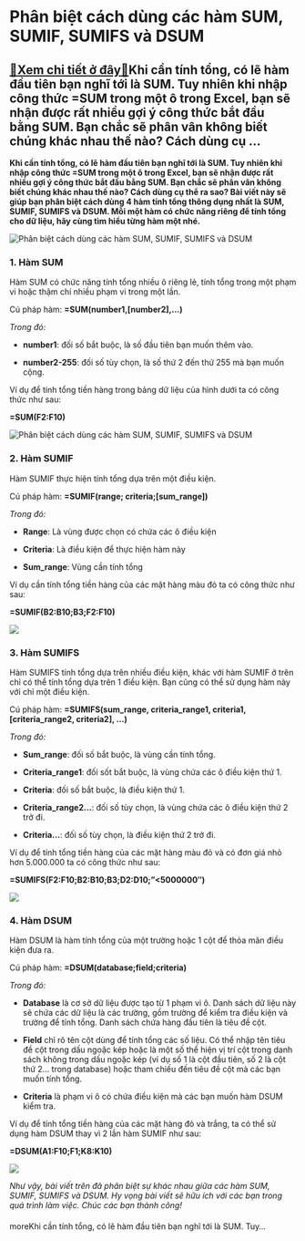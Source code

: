 Phân biệt cách dùng các hàm SUM, SUMIF, SUMIFS và DSUM
======================================================

[:gift:Xem chi tiết ở đây:gift:](https://hddtvn.com/phan-biet-cach-dung-cac-ham-sum-sumif-sumifs-va-dsum-2/)Khi cần tính tổng, có lẽ hàm đầu tiên bạn nghĩ tới là SUM. Tuy nhiên khi nhập công thức =SUM trong một ô trong Excel, bạn sẽ nhận được rất nhiều gợi ý công thức bắt đầu bằng SUM. Bạn chắc sẽ phân vân không biết chúng khác nhau thế nào? Cách dùng cụ …
----------------------------------------------------------------------------------------------------------------------------------------------------------------------------------------------------------------------------------------------------------

**Khi cần tính tổng, có lẽ hàm đầu tiên bạn nghĩ tới là SUM. Tuy nhiên khi nhập công thức =SUM trong một ô trong Excel, bạn sẽ nhận được rất nhiều gợi ý công thức bắt đầu bằng SUM. Bạn chắc sẽ phân vân không biết chúng khác nhau thế nào? Cách dùng cụ thể ra sao? Bài viết này sẽ giúp bạn phân biệt cách dùng 4 hàm tính tổng thông dụng nhất là SUM, SUMIF, SUMIFS và DSUM. Mỗi một hàm có chức năng riêng để tính tổng cho dữ liệu, hãy cùng tìm hiểu từng hàm một nhé.**


![Phân biệt cách dùng các hàm SUM, SUMIF, SUMIFS và DSUM](https://hddtvn.com/wp-content/uploads/2021/01/phan-biet-cac-h-am.png)


### 1. Hàm SUM


Hàm SUM có chức năng tính tổng nhiều ô riêng lẻ, tính tổng trong một phạm vi hoặc thậm chí nhiều phạm vi trong một lần.


Cú pháp hàm: **=SUM(number1,[number2],…)**


*Trong đó:*




* **number1**: đối số bắt buộc, là số đầu tiên bạn muốn thêm vào.

* **number2-255**: đối số tùy chọn, là số thứ 2 đến thứ 255 mà bạn muốn cộng.



Ví dụ để tính tổng tiền hàng trong bảng dữ liệu của hình dưới ta có công thức như sau:


**=SUM(F2:F10)**


![Phân biệt cách dùng các hàm SUM, SUMIF, SUMIFS và DSUM](https://hddtvn.com/wp-content/uploads/2021/01/22-4.png "Phân biệt cách dùng các hàm SUM, SUMIF, SUMIFS và DSUM")


### 2. Hàm SUMIF


Hàm SUMIF thực hiện tính tổng dựa trên một điều kiện.


Cú pháp hàm: **=SUMIF(range; criteria;[sum\_range])**


*Trong đó:*




* **Range**: Là vùng được chọn có chứa các ô điều kiện

* **Criteria**: Là điều kiện để thực hiện hàm này

* **Sum\_range**: Vùng cần tính tổng



Ví dụ cần tính tổng tiền hàng của các mặt hàng màu đỏ ta có công thức như sau:


**=SUMIF(B2:B10;B3;F2:F10)**


![](https://hddtvn.com/wp-content/uploads/2021/01/23-5.png)


### 3. Hàm SUMIFS


Hàm SUMIFS tính tổng dựa trên nhiều điều kiện, khác với hàm SUMIF ở trên chỉ có thể tính tổng dựa trên 1 điều kiện. Bạn cũng có thể sử dụng hàm này với chỉ một điều kiện.


Cú pháp hàm: **=SUMIFS(sum\_range, criteria\_range1, criteria1, [criteria\_range2, criteria2], …)**


*Trong đó:*




* **Sum\_range**: đối số bắt buộc, là vùng cần tính tổng.

* **Criteria\_range1**: đối sốt bắt buộc, là vùng chứa các ô điều kiện thứ 1.

* **Criteria**: đối số bắt buộc, là điều kiện thứ 1.

* **Criteria\_range2…**: đối số tùy chọn, là vùng chứa các ô điều kiện thứ 2 trở đi.

* **Criteria…**: đối số tùy chọn, là điều kiện thứ 2 trở đi.



Ví dụ để tính tổng tiền hàng của các mặt hàng màu đỏ và có đơn giá nhỏ hơn 5.000.000 ta có công thức như sau:


**=SUMIFS(F2:F10;B2:B10;B3;D2:D10;”<5000000″)**


![](https://hddtvn.com/wp-content/uploads/2021/01/24-6.png)


### 4. Hàm DSUM


Hàm DSUM là hàm tính tổng của một trường hoặc 1 cột để thỏa mãn điều kiện đưa ra.


Cú pháp hàm: **=DSUM(database;field;criteria)**


*Trong đó:*




* **Database** là cơ sở dữ liệu được tạo từ 1 phạm vi ô. Danh sách dữ liệu này sẽ chứa các dữ liệu là các trường, gồm trường để kiểm tra điều kiện và trường để tính tổng. Danh sách chứa hàng đầu tiên là tiêu đề cột.

* **Field** chỉ rõ tên cột dùng để tính tổng các số liệu. Có thể nhập tên tiêu đề cột trong dấu ngoặc kép hoặc là một số thể hiện vị trí cột trong danh sách không trong dấu ngoặc kép (ví dụ số 1 là cột đầu tiên, số 2 là cột thứ 2… trong database) hoặc tham chiếu đến tiêu đề cột mà các bạn muốn tính tổng.

* **Criteria** là phạm vi ô có chứa điều kiện mà các bạn muốn hàm DSUM kiểm tra.



Ví dụ để tính tổng tiền hàng của các mặt hàng đỏ và trắng, ta có thể sử dụng hàm DSUM thay vì 2 lần hàm SUMIF như sau:


**=DSUM(A1:F10;F1;K8:K10)**


![](https://hddtvn.com/wp-content/uploads/2021/01/25-5.png)


*Như vậy, bài viết trên đã phân biệt sự khác nhau giữa các hàm SUM, SUMIF, SUMIFS và DSUM. Hy vọng bài viết sẽ hữu ích với các bạn trong quá trình làm việc. Chúc các bạn thành công!*


#### 


moreKhi cần tính tổng, có lẽ hàm đầu tiên bạn nghĩ tới là SUM. Tuy…

